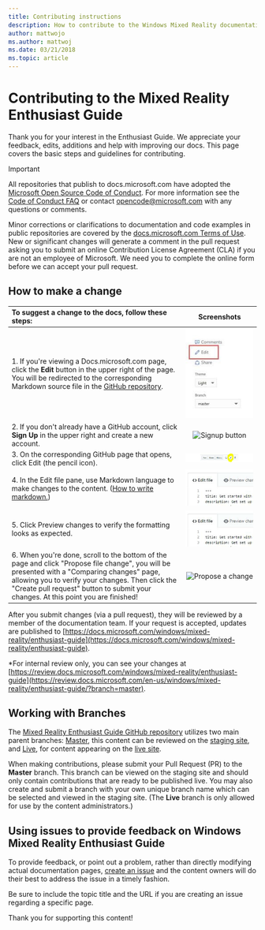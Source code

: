 ```yaml
---
title: Contributing instructions
description: How to contribute to the Windows Mixed Reality documentation. 
author: mattwojo
ms.author: mattwoj
ms.date: 03/21/2018
ms.topic: article
---
```


# Contributing to the Mixed Reality Enthusiast Guide

Thank you for your interest in the Enthusiast Guide. We appreciate your feedback, edits, additions and help with improving our docs. This page covers the basic steps and guidelines for contributing.

> [!IMPORTANT]
> All repositories that publish to docs.microsoft.com have adopted the [Microsoft Open Source Code of Conduct](https://opensource.microsoft.com/codeofconduct/). For more information see the [Code of Conduct FAQ](https://opensource.microsoft.com/codeofconduct/faq/) or contact [opencode@microsoft.com](mailto:opencode@microsoft.com) with any questions or comments.<br> 
> 
> Minor corrections or clarifications to documentation and code examples in public repositories are covered by the [docs.microsoft.com Terms of Use](https://docs.microsoft.com/legal/termsofuse). New or significant changes will generate a comment in the pull request asking you to submit an online Contribution License Agreement (CLA) if you are not an employee of Microsoft. We need you to complete the online form before we can accept your pull request.

## How to make a change

| To suggest a change to the docs, follow these steps: | Screenshots |
| :------------------- | :--------: |
| 1. If you're viewing a Docs.microsoft.com page, click the **Edit** button in the upper right of the page.  You will be redirected to the corresponding Markdown source file in the [GitHub repository](https://github.com/MicrosoftDocs/mixedreality-enthusiast-guide). | ![Edit Button](images/edit_button.jpg) |
| 2. If you don't already have a GitHub account, click **Sign Up** in the upper right and create a new account. | ![Signup button](images/signup-for-github-button.png)|
| 3. On the corresponding GitHub page that opens, click Edit (the pencil icon). | ![Pencil button](images/pencil_button.jpg)|
| 4. In the Edit file pane, use Markdown language to make changes to the content. ([How to write markdown.](https://help.github.com/articles/basic-writing-and-formatting-syntax/))| ![Edit File](images/edit-in-github.png)|
| 5. Click Preview changes to verify the formatting looks as expected. | ![Preview changes](images/edit-in-github.png)|
| 6. When you're done, scroll to the bottom of the page and click "Propose file change", you will be presented with a "Comparing changes" page, allowing you to verify your changes. Then click the "Create pull request" button to submit your changes. At this point you are finished! | ![Propose a change](images/propose.jpg)|

After you submit changes (via a pull request), they will be reviewed by a member of the documentation team. If your request is accepted, updates are published to [https://docs.microsoft.com/windows/mixed-reality/enthusiast-guide](https://docs.microsoft.com/windows/mixed-reality/enthusiast-guide).

*For internal review only, you can see your changes at [https://review.docs.microsoft.com/windows/mixed-reality/enthusiast-guide](https://review.docs.microsoft.com/en-us/windows/mixed-reality/enthusiast-guide/?branch=master).

## Working with Branches

The [Mixed Reality Enthusiast Guide GitHub repository](https://github.com/MicrosoftDocs/mixedreality-enthusiast-guide) utilizes two main parent branches: [Master](https://github.com/MicrosoftDocs/mixedreality-enthusiast-guide/tree/master), this content can be reviewed on the [staging site](https://review.docs.microsoft.com/windows/mixed-reality/enthusiast-guide), and [Live](https://github.com/MicrosoftDocs/mixedreality-enthusiast-guide/tree/live), for content appearing on the [live site](https://docs.microsoft.com/windows/mixed-reality/enthusiast-guide). 

When making contributions, please submit your Pull Request (PR) to the **Master** branch. This branch can be viewed on the staging site and should only contain contributions that are ready to be published live. You may also create and submit a branch with your own unique branch name which can be selected and viewed in the staging site. (The **Live** branch is only allowed for use by the content administrators.)

## Using issues to provide feedback on Windows Mixed Reality Enthusiast Guide

To provide feedback, or point out a problem, rather than directly modifying actual documentation pages, [create an issue](https://github.com/MicrosoftDocs/mixedreality-enthusiast-guide/issues) and the content owners will do their best to address the issue in a timely fashion.

Be sure to include the topic title and the URL if you are creating an issue regarding a specific page.

Thank you for supporting this content!
